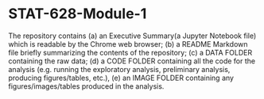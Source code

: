 # STAT-628-Module-1
The repository contains 
(a) an Executive Summary(a Jupyter Notebook file) which is readable by the Chrome web browser;
(b) a README Markdown file briefly summarizing the contents of the repository;
(c) a DATA FOLDER containing the raw data;
(d) a CODE FOLDER containing all the code for the analysis (e.g. running the exploratory analysis, preliminary analysis, producing figures/tables, etc.), 
(e) an IMAGE FOLDER containing any figures/images/tables produced in the analysis. 


